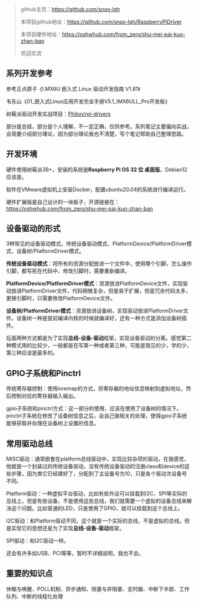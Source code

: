 > github主页：https://github.com/snqx-lqh
> 
> 本项目github地址：https://github.com/snqx-lqh/RaspberryPiDriver
> 
> 本项目硬件地址：https://oshwhub.com/from_zero/shu-mei-pai-kuo-zhan-ban
> 
> 欢迎交流

## 系列开发参考

参考正点原子《I.MX6U 嵌入式 Linux 驱动开发指南 V1.81》

韦东山《01_嵌入式Linux应用开发完全手册V5.1_IMX6ULL_Pro开发板》

树莓派驱动开发实战项目：[Philon/rpi-drivers](https://github.com/Philon/rpi-drivers)

部分是总结，部分是个人理解，不一定正确，仅供参考。系列笔记主要偏向实战，会简要介绍部分理论，因为部分理论我也不清楚，写个笔记帮助自己整理思路。
## 开发环境

硬件使用树莓派3B+，安装的系统是**Raspberry Pi OS 32 位 桌面版**，Debian12应该是。

软件在VMware虚拟机上安装Docker，配置ubuntu20.04的系统进行编译运行。

硬件扩展版是自己设计的一块板子，开源链接在：https://oshwhub.com/from_zero/shu-mei-pai-kuo-zhan-ban

## 设备驱动的形式

3种常见的设备驱动模式。传统设备驱动模式、PlatformDevice/PlatformDriver模式、设备树/PlatformDriver模式。

**传统设备驱动模式**：将所有的资源分配放进一个文件中，使用哪个引脚，怎么操作引脚，都写死在代码中，修改引脚时，需要重新编译。

**PlatformDevice/PlatformDriver模式**：资源放进PlatformDevice文件，实现驱动放进PlatformDriver文件，代码稍微复杂，但是易于扩展，但是冗余代码太多，更换引脚时，只需要修改PlatformDevice文件。

**设备树/PlatformDriver模式**：资源放进设备树，实现驱动放进PlatformDriver文件。设备树一种是提前编译内核的时候就编译好，还有一种方式是添加设备树插件。

后面两种方式都是为了实现**总线-设备-驱动**框架，实现设备驱动的分离。感觉第二种模式用的比较少，一般都是在写第一种或者第三种，可能是我见的少，学的少，第三种应该是最多的。
## GPIO子系统和Pinctrl

传统寄存器控制：使用ioremap的方式，将寄存器的地址信息映射到虚拟地址，然后控制对应的寄存器输入输出。

gpio子系统和pinctrl方式：这一部分的使用，应该在使用了设备树的情况下。pinctrl子系统在修改了设备树信息之后，会自己做相关的处理，使得gpio子系统能够获取并处理在设备树上设置的信息。
## 常用驱动总线

MISC驱动：通常嵌套在platform总线驱动中，实现比较杂项的驱动，在我感觉，他就是一个封装过的传统设备驱动，没有传统设备驱动的注册class和device的这些步骤，因为类它已经建好了，分配到了主设备号为10，只是各个驱动次设备号不同。

Platform驱动：一种虚拟平台驱动，比如有些外设可以挂载到I2C、SPI等实际的总线上，但是有些设备，不是使用这些总线，我们就需要一个虚拟的设备总线来解决这个问题。比如普通的LED，只是使用了GPIO，就可以挂载到这个总线上。

I2C驱动：和Platform驱动不同，这个就是一个实际的总线，不是虚拟的总线。但是实现它的思想还是为了实现**总线-设备-驱动**框架。

SPI驱动：和I2C驱动一样。

还会有许多如USB、PCI等等，暂时不详细说明，我也不会。

## 重要的知识点

休眠与唤醒、POLL机制、异步通知、阻塞与非阻塞、定时器、中断下半部、工作队列、中断的线程化处理



